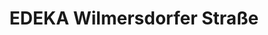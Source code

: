 ---
title: "EDEKA Wilmersdorfer Straße"
url: /berlin/edeka-wilmersdorfer-strasse/
shop: Supermarkt
---